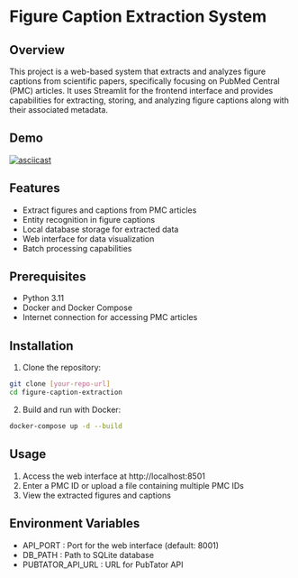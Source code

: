 # Figure Caption Extraction System

## Overview
This project is a web-based system that extracts and analyzes figure captions from scientific papers, specifically focusing on PubMed Central (PMC) articles. It uses Streamlit for the frontend interface and provides capabilities for extracting, storing, and analyzing figure captions along with their associated metadata.

## Demo
[![asciicast](https://asciinema.org/connect/1af33fce-f016-46dd-ae64-401112477c12.svg)](https://asciinema.org/connect/1af33fce-f016-46dd-ae64-401112477c12)

## Features
- Extract figures and captions from PMC articles
- Entity recognition in figure captions
- Local database storage for extracted data
- Web interface for data visualization
- Batch processing capabilities

## Prerequisites
- Python 3.11
- Docker and Docker Compose
- Internet connection for accessing PMC articles

## Installation

1. Clone the repository:
```bash
git clone [your-repo-url]
cd figure-caption-extraction
```
2. Build and run with Docker:
```bash
docker-compose up -d --build
```

## Usage
1. Access the web interface at http://localhost:8501
2. Enter a PMC ID or upload a file containing multiple PMC IDs
3. View the extracted figures and captions

## Environment Variables
- API_PORT : Port for the web interface (default: 8001)
- DB_PATH : Path to SQLite database
- PUBTATOR_API_URL : URL for PubTator API